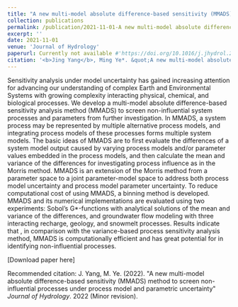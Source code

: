 ```yaml
---
title: "A new multi-model absolute difference-based sensitivity (MMADS) method to screen non-influential processes under process model and parametric uncertainty"
collection: publications
permalink: /publication/2021-11-01-A new multi-model absolute difference-based sensitivity (MMADS) method to screen non-influential processes under process model and parametric uncertainty
excerpt: ''
date: 2021-11-01
venue: 'Journal of Hydrology'
paperurl: Currently not available #'https://doi.org/10.1016/j.jhydrol.2021.127085'
citation: '<b>Jing Yang</b>, Ming Ye*. &quot;A new multi-model absolute difference-based sensitivity (MMADS) method to screen non-influential process under process model and parametric uncertainty.&quot; <i>Journal of Hydrology</i>. 2022 (Minor revision).'
---
```

Sensitivity analysis under model uncertainty has gained increasing attention for advancing our understanding of complex Earth and Environmental Systems with growing complexity interacting physical, chemical, and biological processes. We develop a multi-model absolute difference-based sensitivity analysis method (MMADS) to screen non-influential system processes and parameters from further investigation. In MMADS, a system process may be represented by multiple alternative process models, and integrating process models of these processes forms multiple system models. The basic ideas of MMADS are to first evaluate the differences of a system model output caused by varying process models and/or parameter values embedded in the process models, and then calculate the mean and variance of the differences for investigating process influence as in the Morris method. MMADS is an extension of the Morris method from a parameter space to a joint parameter-model space to address both process model uncertainty and process model parameter uncertainty. To reduce computational cost of using MMADS, a binning method is developed. MMADS and its numerical implementations are evaluated using two experiments: Sobol’s G*-functions with analytical solutions of the mean and variance of the differences, and groundwater flow modeling with three interacting recharge, geology, and snowmelt processes. Results indicate that , in comparison with the variance-based process sensitivity analysis method, MMADS is computationally efficient and has great potential for in identifying non-influential processes. 

[Download paper here]

Recommended citation: J. Yang, M. Ye. (2022). "A new multi-model absolute difference-based sensitivity (MMADS) method to screen non-influential processes under process model and parametric uncertainty" <i>Journal of Hydrology</i>. 2022 (Minor revision).
